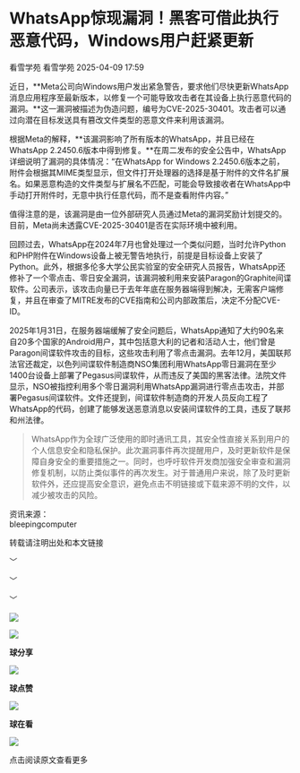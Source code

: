 #  WhatsApp惊现漏洞！黑客可借此执行恶意代码，Windows用户赶紧更新   
看雪学苑  看雪学苑   2025-04-09 17:59  
  
近日，**Meta公司向Windows用户发出紧急警告，要求他们尽快更新WhatsApp消息应用程序至最新版本，以修复一个可能导致攻击者在其设备上执行恶意代码的漏洞。**这一漏洞被描述为伪造问题，编号为CVE-2025-30401。攻击者可以通过向潜在目标发送具有篡改文件类型的恶意文件来利用该漏洞。  
  
  
根据Meta的解释，**该漏洞影响了所有版本的WhatsApp，并且已经在WhatsApp 2.2450.6版本中得到修复。**在周二发布的安全公告中，WhatsApp详细说明了漏洞的具体情况：“在WhatsApp for Windows 2.2450.6版本之前，附件会根据其MIME类型显示，但文件打开处理器的选择是基于附件的文件名扩展名。如果恶意构造的文件类型与扩展名不匹配，可能会导致接收者在WhatsApp中手动打开附件时，无意中执行任意代码，而不是查看附件内容。”  
  
  
值得注意的是，该漏洞是由一位外部研究人员通过Meta的漏洞奖励计划提交的。目前，Meta尚未透露CVE-2025-30401是否在实际环境中被利用。  
  
  
回顾过去，WhatsApp在2024年7月也曾处理过一个类似问题，当时允许Python和PHP附件在Windows设备上被无警告地执行，前提是目标设备上安装了Python。此外，根据多伦多大学公民实验室的安全研究人员报告，WhatsApp还修补了一个零点击、零日安全漏洞，该漏洞被利用来安装Paragon的Graphite间谍软件。公司表示，该攻击向量已于去年年底在服务器端得到解决，无需客户端修复，并且在审查了MITRE发布的CVE指南和公司内部政策后，决定不分配CVE-ID。  
  
  
2025年1月31日，在服务器端缓解了安全问题后，WhatsApp通知了大约90名来自20多个国家的Android用户，其中包括意大利的记者和活动人士，他们曾是Paragon间谍软件攻击的目标，这些攻击利用了零点击漏洞。去年12月，美国联邦法官还裁定，以色列间谍软件制造商NSO集团利用WhatsApp零日漏洞在至少1400台设备上部署了Pegasus间谍软件，从而违反了美国的黑客法律。法院文件显示，NSO被指控利用多个零日漏洞利用WhatsApp漏洞进行零点击攻击，并部署Pegasus间谍软件。文件还提到，间谍软件制造商的开发人员反向工程了WhatsApp的代码，创建了能够发送恶意消息以安装间谍软件的工具，违反了联邦和州法律。  
  
> WhatsApp作为全球广泛使用的即时通讯工具，其安全性直接关系到用户的个人信息安全和隐私保护。此次漏洞事件再次提醒用户，及时更新软件是保障自身安全的重要措施之一。同时，也呼吁软件开发商加强安全审查和漏洞修复机制，以防止类似事件的再次发生。对于普通用户来说，除了及时更新软件外，还应提高安全意识，避免点击不明链接或下载来源不明的文件，以减少被攻击的风险。  
  
  
  
  
  
资讯来源：  
bleepingcomputer  
  
转载请注明出处和本文链接  
  
  
  
﹀  
  
﹀  
  
﹀  
  
  
![](https://mmbiz.qpic.cn/mmbiz_jpg/Uia4617poZXP96fGaMPXib13V1bJ52yHq9ycD9Zv3WhiaRb2rKV6wghrNa4VyFR2wibBVNfZt3M5IuUiauQGHvxhQrA/640?wx_fmt=jpeg "")  
  
  
![](https://mmbiz.qpic.cn/sz_mmbiz_gif/1UG7KPNHN8Fjcl6q2ORwibt8PXPU5bLibE1yC1VFg5b1Fw8RncvZh2CWWiazpL6gPXp0lXED2x1ODLVNicsagibuxRw/640?wx_fmt=gif&from=appmsg "")  
  
**球分享**  
  
![](https://mmbiz.qpic.cn/sz_mmbiz_gif/1UG7KPNHN8Fjcl6q2ORwibt8PXPU5bLibE1yC1VFg5b1Fw8RncvZh2CWWiazpL6gPXp0lXED2x1ODLVNicsagibuxRw/640?wx_fmt=gif&from=appmsg "")  
  
**球点赞**  
  
![](https://mmbiz.qpic.cn/sz_mmbiz_gif/1UG7KPNHN8Fjcl6q2ORwibt8PXPU5bLibE1yC1VFg5b1Fw8RncvZh2CWWiazpL6gPXp0lXED2x1ODLVNicsagibuxRw/640?wx_fmt=gif&from=appmsg "")  
  
**球在看**  
  
  
![](https://mmbiz.qpic.cn/sz_mmbiz_gif/1UG7KPNHN8Fjcl6q2ORwibt8PXPU5bLibExiboJzOiafqGLvlOkrmU6NIr3qSr7ibpkIo2N5mhCTNXoMl37s2oRSIDw/640?wx_fmt=gif&from=appmsg "")  
  
点击阅读原文查看更多  
  
